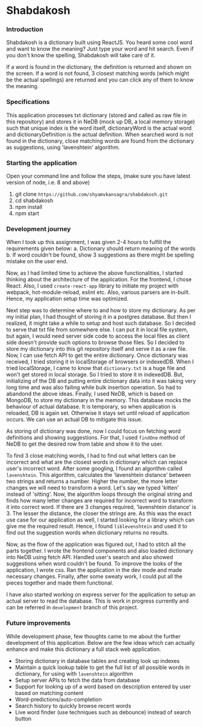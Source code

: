 # Shabdakosh

### Introduction
Shabdakosh is a dictionary built using ReactJS. You heard some cool word and want to know the meaning?
Just type your word and hit search. Even if you don't know the spelling, Shabdakosh will take care of it.

If a word is found in the dictionary, the definition is returned and shown on the screen. If a word is not found,
3 closest matching words (which might be the actual spellings) are returned and you can click any of them to know the meaning.


### Specifications
This application processes txt dictionary (stored and called as raw file in this repository) and stores it in NeDB (mock up DB, a local memory storage) such that unique index is the word itself, dictionaryWord is the actual word and dictionaryDefinition is the actual definition. When searched word is not found
in the dictionary, close matching words are found from the dictionary as suggestions, using 'lavenshtein' algorithm.

### Starting the application
Open your command line and follow the steps, (make sure you have latest version of node, i.e. 8 and above)

1. git clone `https://github.com/shyamvkansagra/shabdakosh.git`
2. cd shabdakosh
3. npm install
4. npm start

### Development journey
When I took up this assignment, I was given 2-4 hours to fulfill the requirements given below:
a. Dictionary should return meaning of the words
b. If word couldn't be found, show 3 suggestions as there might be spelling mistake on the user end.

Now, as I had limited time to achieve the above functionalities, I started thinking about the architecture of the application. For the frontend, I chose React. Also, I used `create-react-app` library to initiate my project with webpack, hot-module-reload, eslint etc. Also, various parsers are in-built. Hence, my application setup time was optimized.

Next step was to determine where to and how to store my dictionary. As per my initial plan, I had thought of storing it in a postgres database. But then I realized, it might take a while to setup and host such database. So I decided to serve that txt file from somewhere else. I can put it in local file system, but again, I would need server side code to access the local files as client side doesn't provide such options to browse those files. So I decided to store my dictionary into this git repository itself and serve it as a raw file. Now, I can use fetch API to get the entire dictionary. Once dictionary was received, I tried storing it in localStorage of browsers or indexedDB. When I tried localStorage, I came to know that `dictionary.txt` is a huge file and won't get stored in local storage. So I tried to store it in indexedDB. But, initializing of the DB and putting entire dictionary data into it was taking very long time and was also failing while bulk insertion operation. So had to abandond the above ideas. Finally, I used NeDB, which is based on MongoDB, to store my dictionary in the memory. This database mocks the behaviour of actual database. It is temporary, so when application is reloaded, DB is again set. Otherwise it stays set until reload of application occurs. We can use an actual DB to mitigate this issue.

As storing of dictionary was done, now I could focus on fetching word definitions and showing suggestions. For that, I used `findOne` method of NeDB to get the desired row from table and show it to the user.

To find 3 close matching words, I had to find out what letters can be incorrect and what are the closest words in dictionary which can replace user's incorrect word. After some googling, I found an algorithm called `lavenshtein`. This algorithm, calculates the 'lavenshtein distance' between two strings and returns a number. Higher the number, the more letter changes we will need to transform a word. Let's say we typed 'kitten' instead of 'sitting'. Now, the algorithm loops through the original string and finds how many letter changes are required for incorrect word to transform it into correct word. If there are 3 changes required, 'lavenshtein distance' is 3. The lesser the distance, the closer the strings are. As this was the exact use case for our application as well, I started looking for a library which can give me the required result. Hence, I found `liblevenshtein` and used it to find out the suggestion words when dictionary returns no results.

Now, as the flow of the application was figured out, I had to stitch all the parts together. I wrote the frontend components and also loaded dictionary into NeDB using fetch API. Handled user's search and also showed suggestions when word couldn't be found. To improve the looks of the application, I wrote css. Ran the application in the dev mode and made necessary changes. Finally, after some sweaty work, I could put all the pieces together and made them functional. 

I have also started working on express server for the application to setup an actual server to read the database. This is work in progress currently and can be referred in `development` branch of this project.


### Future improvements
While development phase, few thoughts came to me about the further development of this application. Below are the few ideas which can actually enhance and make this dictionary a full stack web application.

- Storing dictionary in database tables and creating look up indexes
- Maintain a quick lookup table to get the full list of all possible words in dictionary, for using with `lavenshtein` algorithm
- Setup server APIs to fetch the data from database
- Support for looking up of a word based on description entered by user based on matching content
- Word-predictions/auto-completion
- Search history to quickly browse recent words
- Live word finder (use techniques such as debounce) instead of search button
